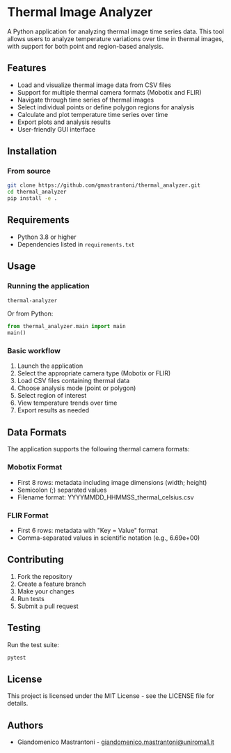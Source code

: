 # Thermal Image Analyzer

A Python application for analyzing thermal image time series data. This tool allows users to analyze temperature variations over time in thermal images, with support for both point and region-based analysis.

## Features

- Load and visualize thermal image data from CSV files
- Support for multiple thermal camera formats (Mobotix and FLIR)
- Navigate through time series of thermal images
- Select individual points or define polygon regions for analysis
- Calculate and plot temperature time series over time
- Export plots and analysis results
- User-friendly GUI interface

## Installation

### From source

```bash
git clone https://github.com/gmastrantoni/thermal_analyzer.git
cd thermal_analyzer
pip install -e .
```

## Requirements

- Python 3.8 or higher
- Dependencies listed in `requirements.txt`

## Usage

### Running the application

```bash
thermal-analyzer
```

Or from Python:

```python
from thermal_analyzer.main import main
main()
```

### Basic workflow

1. Launch the application
2. Select the appropriate camera type (Mobotix or FLIR)
3. Load CSV files containing thermal data
4. Choose analysis mode (point or polygon)
5. Select region of interest
6. View temperature trends over time
7. Export results as needed

## Data Formats

The application supports the following thermal camera formats:

### Mobotix Format
- First 8 rows: metadata including image dimensions (width; height)
- Semicolon (;) separated values
- Filename format: YYYYMMDD_HHMMSS_thermal_celsius.csv

### FLIR Format
- First 6 rows: metadata with "Key = Value" format
- Comma-separated values in scientific notation (e.g., 6.69e+00)

## Contributing

1. Fork the repository
2. Create a feature branch
3. Make your changes
4. Run tests
5. Submit a pull request

## Testing

Run the test suite:

```bash
pytest
```

## License

This project is licensed under the MIT License - see the LICENSE file for details.

## Authors

- Giandomenico Mastrantoni - giandomenico.mastrantoni@uniroma1.it
